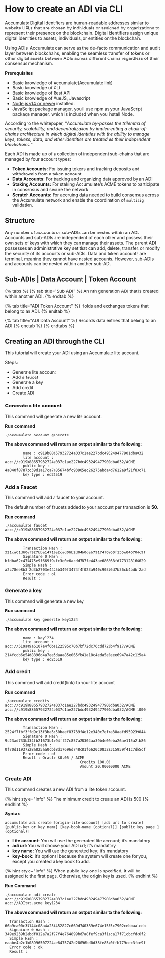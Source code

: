 # How to create an ADI via CLI

Accumulate Digital Identifiers are human-readable addresses similar to website URLs that are chosen by individuals or assigned by organizations to represent their presence on the blockchain. Digital identifiers assign unique digital identities to assets, individuals, or entities on the blockchain.

Using ADIs, Accumulate can serve as the de-facto communication and audit layer between blockchains, enabling the seamless transfer of tokens or other digital assets between ADIs across different chains regardless of their consensus mechanism.

**Prerequisites**

* Basic knowledge of Accumulate(Accumulate link)
* Basic knowledge of CLI
* Basic knowledge of Rest API
* Basic knowledge of VueJS, Javascript
* [Node.js v14 or newer](https://nodejs.org/) installed.
* JavaScript package manager, you’ll use npm as your JavaScript package manager, which is included when you install Node.

According to the whitepaper, “_Accumulate by-passes the trilemma of security, scalability, and decentralization by implementing a chain-of-chains architecture in which digital identities with the ability to manage keys, tokens, data, and other identities are treated as their independent blockchains.”_

Each ADI is made up of a collection of independent sub-chains that are managed by four account types:

* **Token Accounts:** For issuing tokens and tracking deposits and withdrawals from a token account.&#x20;
* **Data Accounts**: For tracking and organizing data approved by an ADI
* **Staking Accounts:** For staking Accumulate’s ACME tokens to participate in consensus and secure the network&#x20;
* **Scratch Accounts:** For accruing data needed to build consensus across the Accumulate network and enable the coordination of `multisig` validation.&#x20;

## **Structure**

Any number of accounts or sub-ADIs can be nested within an ADI. Accounts and sub-ADIs are independent of each other and possess their own sets of keys with which they can manage their assets. The parent ADI possesses an administrative key set that can add, delete, transfer, or modify the security of its accounts or sub-ADIs. Data and token accounts are terminal, meaning they cannot have nested accounts. However, sub-ADIs and accounts can be nested within another sub-ADI.

## **Sub-ADIs | Data Account | Token Account**

{% tabs %}
{% tab title="Sub ADI" %}
An nth generation ADI that is created within another ADI.&#x20;
{% endtab %}

{% tab title="ADI Token Account" %}
Holds and exchanges tokens that belong to an ADI.&#x20;
{% endtab %}

{% tab title="ADI Data Account" %}
Records data entries that belong to an ADI
{% endtab %}
{% endtabs %}

## **Creating an ADI through the CLI**

This tutorial will create your ADI using an Accumulate lite account.

Steps:

* Generate lite account
* Add a faucet
* Generate a key
* Add credit
* Create ADI

### **Generate a lite account**

This command will generate a new lite account.

**Run command**

```
./accumulate account generate 
```

**The above command will return an output similar to the following:**&#x20;

```
        name : c919b88657932724a037c1ae227bdc493249477901dba032
        lite account : acc://c919b88657932724a037c1ae227bdc493249477901dba032/ACME
        public key : 4a040f87872c39d1a17ca7c85674bfc93905ec26275abda4d7612a9f21f83c71
        key type : ed25519
```

### **Add a Faucet**

This command will add a faucet to your account.

The default number of faucets added to your account per transaction is **50.**

**Run command**

```
./accumulate faucet 
acc://c919b88657932724a037c1ae227bdc493249477901dba032/ACME
```

**The above command will return an output similar to the following:**&#x20;

```
        Transaction Hash : 321ca61d60ef927bba1471be2cad06b2d04b0deb79174f8e68f135e84670dc9f
        Signature 0 Hash : bfdba62c475475e9f669f9afc3e0e6acdd787fe443ae686368fd773128166629
        Simple Hash : a2c78ee8b3f2d3b2703e4475b349f3474f4f023a940c903b6d7b36cb4bdbf2ad
        Error code : ok
        Result : 
```

### **Generate a key**

This command will generate a new key&#x20;

**Run command**

```
./accumulate key generate key1234
```

**The above command will return an output similar to the following:**&#x20;

```
        name : key1234
        lite account : acc://519a89a6107e4f6ba122595c70b7bf72dc76cdd720b4f917/ACME
        public key : 214fccb6e54d8896d4a7ee5daaa85e065fb41a18c4eda5e0eee6947a42c125a4
        key type : ed25519
```

### **Add credit**

This command will add credit(link) to your lite account

**Run command**

```
./accumulate credits acc://c919b88657932724a037c1ae227bdc493249477901dba032/ACME acc://c919b88657932724a037c1ae227bdc493249477901dba032/ACME 1000
```

**The above command will return an output similar to the following:**&#x20;

```
        Transaction Hash : 2524f7fbf3ffd9c13f3ba5d50baef83739f4e12e340c7efca38aafd959239044
        Signature 0 Hash : 9c23ad733b834fb21673b1e94ff27c857a28304aa39b4e09eba26ae115a21b86
        Simple Hash : 0f70d11937a28a825aa0cbb8d17696d748c81f6620c08329315959f41c7db5cf
        Error code : ok
        Result : Oracle $0.05 / ACME
                                  Credits 100.00
                                  Amount 20.00000000 ACME
```

### **Create ADI**

This command creates a new ADI from a lite token account.

{% hint style="info" %}
The minimum credit to create an ADI is 500
{% endhint %}

**Syntax**

```
accumulate adi create [origin-lite-account] [adi url to create] [public-key or key name] [key-book-name (optional)] [public key page 1 (optional)] 
```

* **Lite account:** You will use the generated lite account; it’s mandatory
* **adi url:** You will choose your ADI url; it’s mandatory
* **key name:** You will use the generated key; it’s mandatory
* **key-book:** it’s optional because the system will create one for you, except you created a key book to add.

{% hint style="info" %}
When public-key one is specified, it will be assigned to the first page. Otherwise, the origin key is used.
{% endhint %}



**Run Command**

```
./accumulate adi create 
acc://c919b88657932724a037c1ae227bdc493249477901dba032/ACME acc://ADItut.acme key1234
```

**The above command will return an output similar to the following:**&#x20;

```
  Transaction Hash : 66b9ca00c35144c08a4a25b452827c669d740389e674e1585c7902cebbaa1ccb
  Signature 0 Hash : 349e9239b2ebdf012a7a2f27f4e764899bd7a8fef9ca3f1eca17f71cbcfdc6f2
  Simple Hash : eaabe4b2c1b08996507224ae6475742d28096bd0d33fe8540ffb779cec3fce9f
  Error code : ok
  Result : 
```

##
